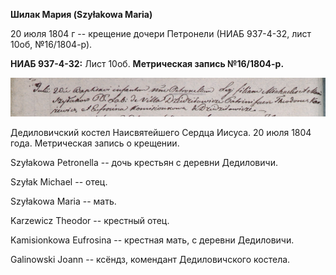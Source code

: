 **Шилак Мария (Szyłakowa Maria)**

20 июля 1804 г -- крещение дочери Петронели (НИАБ 937-4-32, лист 10об,
№16/1804-р).

**НИАБ 937-4-32:** Лист 10об. **Метрическая запись №16/1804-р.**

![](./media/d030810648a4ed7c37a8e3f73b0acf2ab6155926.png)

Дедиловичский костел Наисвятейшего Сердца Иисуса. 20 июля 1804 года.
Метрическая запись о крещении.

Szyłakowa Petronella -- дочь крестьян с деревни Дедиловичи.

Szyłak Michael -- отец.

Szyłakowa Maria -- мать.

Karzewicz Theodor -- крестный отец.

Kamisionkowa Eufrosina -- крестная мать, с деревни Дедиловичи.

Galinowski Joann -- ксёндз, комендант Дедиловичского костела.
